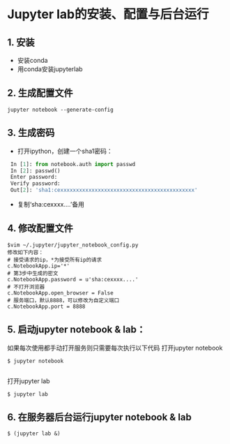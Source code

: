 # Jupyter lab的安装、配置与后台运行

## 1. 安装
- 安装conda
- 用conda安装jupyterlab

## 2. 生成配置文件
```shell
jupyter notebook --generate-config
```
 
## 3. 生成密码

- 打开ipython，创建一个sha1密码：
```python
 In [1]: from notebook.auth import passwd
 In [2]: passwd()
 Enter password: 
 Verify password: 
 Out[2]: 'sha1:cexxxxxxxxxxxxxxxxxxxxxxxxxxxxxxxxxxxxxxxxxxx'
```
- 复制‘sha:cexxxx....’备用
 
## 4. 修改配置文件
```shell
$vim ~/.jupyter/jupyter_notebook_config.py 
修改如下内容：
# 接受请求的ip，*为接受所有ip的请求
c.NotebookApp.ip='*' 
# 第3步中生成的密文
c.NotebookApp.password = u'sha:cexxxx....' 
# 不打开浏览器
c.NotebookApp.open_browser = False
# 服务端口，默认8888，可以修改为自定义端口
c.NotebookApp.port = 8888
```
 
## 5. 启动jupyter notebook & lab：

如果每次使用都手动打开服务则只需要每次执行以下代码
打开jupyter notebook
```shell
$ jupyter notebook 
 
```
打开jupyter lab
 
```shell
$ jupyter lab 
```

## 6. 在服务器后台运行jupyter notebook & lab
```shell
$ (jupyter lab &)
```